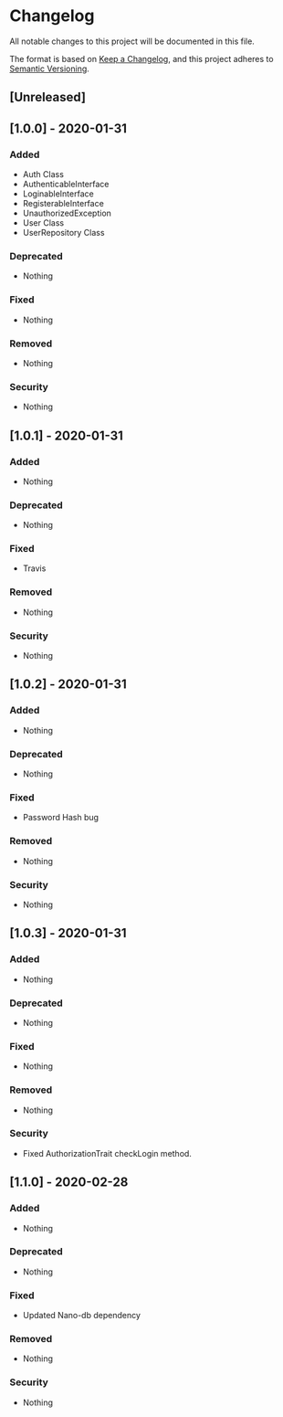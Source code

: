 # Changelog
All notable changes to this project will be documented in this file.

The format is based on [Keep a Changelog](https://keepachangelog.com/en/1.0.0/),
and this project adheres to [Semantic Versioning](https://semver.org/spec/v2.0.0.html).

## [Unreleased]

## [1.0.0] - 2020-01-31

### Added
- Auth Class
- AuthenticableInterface
- LoginableInterface
- RegisterableInterface
- UnauthorizedException
- User Class
- UserRepository Class

### Deprecated
- Nothing

### Fixed
- Nothing

### Removed
- Nothing

### Security
- Nothing


## [1.0.1] - 2020-01-31

### Added
- Nothing

### Deprecated
- Nothing

### Fixed
- Travis

### Removed
- Nothing

### Security
- Nothing

## [1.0.2] - 2020-01-31

### Added
- Nothing

### Deprecated
- Nothing

### Fixed
- Password Hash bug

### Removed
- Nothing

### Security
- Nothing

## [1.0.3] - 2020-01-31

### Added
- Nothing

### Deprecated
- Nothing

### Fixed
- Nothing

### Removed
- Nothing

### Security
- Fixed AuthorizationTrait checkLogin method.

## [1.1.0] - 2020-02-28

### Added
- Nothing

### Deprecated
- Nothing

### Fixed
- Updated Nano-db dependency

### Removed
- Nothing

### Security
- Nothing
